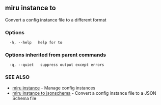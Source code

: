 ## miru instance to

Convert a config instance file to a different format

### Options

```
  -h, --help   help for to
```

### Options inherited from parent commands

```
  -q, --quiet   suppress output except errors
```

### SEE ALSO

* [miru instance](miru_instance.md)	 - Manage config instances
* [miru instance to jsonschema](miru_instance_to_jsonschema.md)	 - Convert a config instance file to a JSON Schema file

